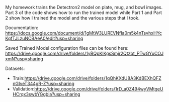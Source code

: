 
My homework trains the Detectron2 model on plate, mug, and bowl images.  Part 3 of the code shows how to run the trained model while Part 1 and Part 2 show how I trained the model and the various steps that I took.



Documentation: https://docs.google.com/document/d/1gMtW3LUREVNfIa0m5k4nTsvhxHYcKgfTJLzuNCBAeA0/edit?usp=sharing

Saved Trained Model configuration files can be found here:  https://drive.google.com/drive/folders/1yBQpKlKgsSmjr2Qtzbt_PTwGYuCOJxmN?usp=sharing 

Datasets:
 - Train:https://drive.google.com/drive/folders/1qQhKXdU8A3KdBEXhQFZnGIveT344gR-Z?usp=sharing
 - Validation:https://drive.google.com/drive/folders/1rD_a0Z494wyVMtgeUHCrqx3swbYGgbia?usp=sharing 
 
